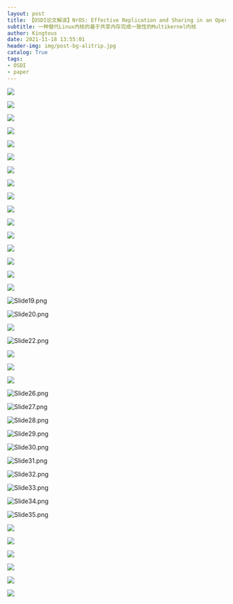 ```yaml
---
layout: post
title: 【OSDI论文解读】NrOS: Effective Replication and Sharing in an Operating System
subtitle: 一种替代Linux内核的基于共享内存完成一致性的Multikernel内核
author: Kingtous
date: 2021-11-18 13:55:01
header-img: img/post-bg-alitrip.jpg
catalog: True
tags:
- OSDI
- paper
---
```


![](https://tva1.sinaimg.cn/large/008i3skNgy1gwjci8tbbqj31hc0u0tak.jpg)

![](https://tva1.sinaimg.cn/large/008i3skNgy1gwjci8nbqij31hc0u0mza.jpg)

![](https://tva1.sinaimg.cn/large/008i3skNgy1gwjci8fbo3j31hc0u00uf.jpg)



![](https://tva1.sinaimg.cn/large/008i3skNgy1gwjci895eij31hc0u0772.jpg)

![](https://tva1.sinaimg.cn/large/008i3skNgy1gwjci7yqg6j31hc0u0afw.jpg)

![](https://tva1.sinaimg.cn/large/008i3skNgy1gwjci72uqoj31hc0u0gp2.jpg)

![](https://tva1.sinaimg.cn/large/008i3skNgy1gwjci6h79bj31hc0u0tdm.jpg)

![](https://tva1.sinaimg.cn/large/008i3skNgy1gwjci6ad0cj31hc0u00xx.jpg)

![](https://tva1.sinaimg.cn/large/008i3skNgy1gwjci605zuj31hc0u00vd.jpg)

![](https://tva1.sinaimg.cn/large/008i3skNgy1gwjci5tjpaj31hc0u0dkz.jpg)

![](https://tva1.sinaimg.cn/large/008i3skNgy1gwjci5lxfoj31hc0u00zc.jpg)

![](https://tva1.sinaimg.cn/large/008i3skNgy1gwjci4racpj31hc0u0dik.jpg)

![](https://tva1.sinaimg.cn/large/008i3skNgy1gwjci4jzn5j31hc0u0te3.jpg)

![](https://i.loli.net/2021/11/18/nvaL58PF9AJ2uyh.png)

![](https://i.loli.net/2021/11/18/uPJ6KiXMngUrsIC.png)

![](https://i.loli.net/2021/11/18/tGMbKOuN2rHP9L3.png)

![Slide19.png](https://i.loli.net/2021/11/18/HBcasMQZjY9AIwr.png)

![Slide20.png](https://i.loli.net/2021/11/18/2RTjpheJbNDwYE4.png)

![](https://i.loli.net/2021/11/18/OV5T2BErhwLnead.png)

![Slide22.png](https://i.loli.net/2021/11/18/34qOSKYCt8zRMFu.png)

![](https://i.loli.net/2021/11/18/Vx6DXasOAWzP7fY.png)

![](https://i.loli.net/2021/11/18/MRlCVUoTSH3h2kN.png)

![](https://i.loli.net/2021/11/18/ejd2kXWFQRr7CmJ.png)



![Slide26.png](https://i.loli.net/2021/11/18/XlKCUtEqQBgHnam.png)

![Slide27.png](https://i.loli.net/2021/11/18/OTKS24UGwHFp5xa.png)

![Slide28.png](https://i.loli.net/2021/11/18/vMoDGrCaBIwSlt4.png)

![Slide29.png](https://i.loli.net/2021/11/18/iSl7ojTKUwZCkYP.png)

![Slide30.png](https://i.loli.net/2021/11/18/9WOjkXe6iHDNsFl.png)

![Slide31.png](https://i.loli.net/2021/11/18/QBKbnj1WGV2tT7w.png)

![Slide32.png](https://i.loli.net/2021/11/18/fbYGRqjQoCZ3OeU.png)

![Slide33.png](https://i.loli.net/2021/11/18/PwJG8nRtV4BiFAe.png)

![Slide34.png](https://i.loli.net/2021/11/18/OToNcmxlsbMazGf.png)

![Slide35.png](https://i.loli.net/2021/11/18/JYDIf4Sy56krtqB.png)

![](https://tva1.sinaimg.cn/large/008i3skNgy1gwjcsgql9sj31hc0u0q9t.jpg)

![](https://tva1.sinaimg.cn/large/008i3skNgy1gwjcsghhqbj31hc0u0afb.jpg)

![](https://tva1.sinaimg.cn/large/008i3skNgy1gwjcsg9p4lj31hc0u0din.jpg)

![](https://tva1.sinaimg.cn/large/008i3skNgy1gwjcsg3ct9j31hc0u0dme.jpg)

![](https://tva1.sinaimg.cn/large/008i3skNgy1gwjcsfuy6oj31hc0u041p.jpg)

![](https://tva1.sinaimg.cn/large/008i3skNgy1gwjcsfmkhkj31hc0u0abz.jpg)
